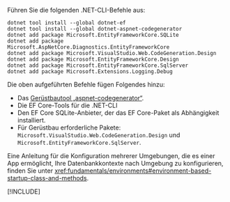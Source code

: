 Führen Sie die folgenden .NET-CLI-Befehle aus:

```dotnetcli
dotnet tool install --global dotnet-ef
dotnet tool install --global dotnet-aspnet-codegenerator
dotnet add package Microsoft.EntityFrameworkCore.SQLite
dotnet add package Microsoft.AspNetCore.Diagnostics.EntityFrameworkCore
dotnet add package Microsoft.VisualStudio.Web.CodeGeneration.Design
dotnet add package Microsoft.EntityFrameworkCore.Design
dotnet add package Microsoft.EntityFrameworkCore.SqlServer
dotnet add package Microsoft.Extensions.Logging.Debug
```

Die oben aufgeführten Befehle fügen Folgendes hinzu:

* Das [Gerüstbautool „aspnet-codegenerator“](xref:fundamentals/tools/dotnet-aspnet-codegenerator).
* Die EF Core-Tools für die .NET-CLI
* Den EF Core SQLite-Anbieter, der das EF Core-Paket als Abhängigkeit installiert.
* Für Gerüstbau erforderliche Pakete: `Microsoft.VisualStudio.Web.CodeGeneration.Design` und `Microsoft.EntityFrameworkCore.SqlServer`.

Eine Anleitung für die Konfiguration mehrerer Umgebungen, die es einer App ermöglicht, Ihre Datenbankkontexte nach Umgebung zu konfigurieren, finden Sie unter <xref:fundamentals/environments#environment-based-startup-class-and-methods>.

[!INCLUDE[](~/includes/scaffoldTFM-5.md)]
